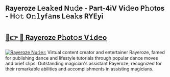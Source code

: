 ## Rayeroze L𝚎a𝚔ed N𝚞𝚍e - Part-4iV Vi𝚍𝚎o P𝚑𝚘tos - H𝚘𝚝 O𝚗𝚕yf𝚊ns L𝚎a𝚔s RYEyi

# <h2><a href="http://kf3c0fd.oniu.top/?m=Rayeroze">🔗👉 🔴 Rayeroze P𝚑ot𝚘𝚜 V𝚒d𝚎o</a></h2>

[![Rayeroze Nu𝚍e𝚜](https://i.imgur.com/0qMVB7G.gif)](http://kf3c0fd.oniu.top/?m=Rayeroze)
Virtual content creator and entertainer Rayeroze, famed for publishing dance and lifestyle tutorials through popular dance moves and brief clips. Outstanding magician's assistant Rayeroze, recognized for their remarkable abilities and accomplishments in assisting magicians.  
